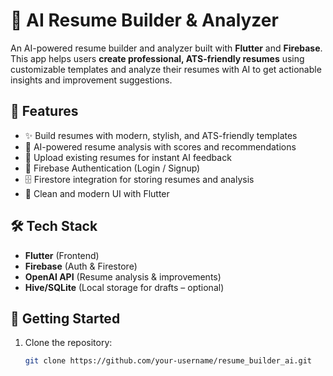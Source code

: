 # 📄 AI Resume Builder & Analyzer

An AI-powered resume builder and analyzer built with **Flutter** and **Firebase**.  
This app helps users **create professional, ATS-friendly resumes** using customizable templates and analyze their resumes with AI to get actionable insights and improvement suggestions.

## 🚀 Features
- ✨ Build resumes with modern, stylish, and ATS-friendly templates  
- 🤖 AI-powered resume analysis with scores and recommendations  
- 📂 Upload existing resumes for instant AI feedback  
- 🔐 Firebase Authentication (Login / Signup)  
- 🗄️ Firestore integration for storing resumes and analysis  
- 🎨 Clean and modern UI with Flutter  

## 🛠️ Tech Stack
- **Flutter** (Frontend)  
- **Firebase** (Auth & Firestore)  
- **OpenAI API** (Resume analysis & improvements)  
- **Hive/SQLite** (Local storage for drafts – optional)  

## 🔧 Getting Started
1. Clone the repository:
   ```bash
   git clone https://github.com/your-username/resume_builder_ai.git
